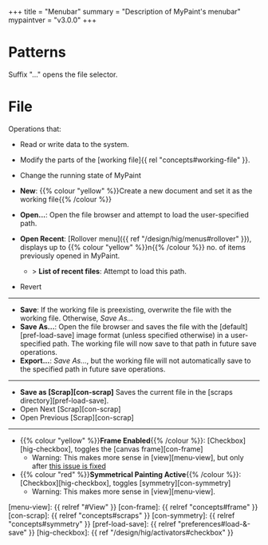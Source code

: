 +++
title = "Menubar"
summary = "Description of MyPaint's menubar"
mypaintver = "v3.0.0"
+++

# Patterns
Suffix "..." opens the file selector.

# File
Operations that:
- Read or write data to the system.
- Modify the parts of the [working file]{{ rel "concepts#working-file" }}.
- Change the running state of MyPaint

- **New**: {{% colour "yellow" %}}Create a new document and set it as the working file{{% /colour %}}
- **Open...**: Open the file browser and attempt to load the user-specified path.
- **Open Recent**: [Rollover menu]({{ ref "/design/hig/menus#rollover" }}), displays up to {{% colour "yellow" %}}n{{% /colour %}} no. of items previously opened in MyPaint.
    - \> **List of recent files**: Attempt to load this path.
- Revert

---

- **Save**: If the working file is preexisting, overwrite the file with the working file. Otherwise, *Save As...*
- **Save As...**: Open the file browser and saves the file with the [default][pref-load-save] image format (unless specified otherwise) in a user-specified path. The working file will now save to that path in future save operations.
- **Export...**: *Save As...*, but the working file will not automatically save to the specified path in future save operations.

---

- **Save as [Scrap][con-scrap]** Saves the current file in the [scraps directory][pref-load-save].
- Open Next [Scrap][con-scrap]
- Open Previous [Scrap][con-scrap]

---
- {{% colour "yellow" %}}**Frame Enabled**{{% /colour %}}: [Checkbox][hig-checkbox], toggles the [canvas frame][con-frame]
    - Warning: This makes more sense in [view][menu-view], but only after [this issue is fixed](https://github.com/mypaint/mypaint/issues/1227)
- {{% colour "red" %}}**Symmetrical Painting Active**{{% /colour %}}: [Checkbox][hig-checkbox], toggles [symmetry][con-symmetry]
    - Warning: This makes more sense in [view][menu-view].

[menu-view]: {{ relref "#View" }}
[con-frame]: {{ relref "concepts#frame" }}
[con-scrap]: {{ relref "concepts#scraps" }}
[con-symmetry]: {{ relref "concepts#symmetry" }}
[pref-load-save]: {{ relref "preferences#load-&-save" }}
[hig-checkbox]: {{ ref "/design/hig/activators#checkbox" }}
